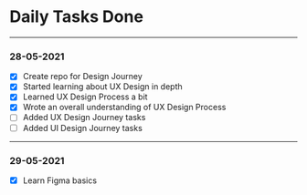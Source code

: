 # **Daily Tasks Done**
----

### 28-05-2021
- [x] Create repo for Design Journey
- [x] Started learning about UX Design in depth
- [x] Learned UX Design Process a bit
- [x] Wrote an overall understanding of UX Design Process
- [ ] Added UX Design Journey tasks
- [ ] Added UI Design Journey tasks
---
### 29-05-2021
- [x] Learn Figma basics
